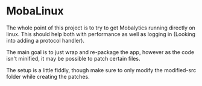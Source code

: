 MobaLinux
=========
The whole point of this project is to try to get Mobalytics running directly on linux.
This should help both with performance as well as logging in (Looking into adding a protocol handler).

The main goal is to just wrap and re-package the app, however as the code isn't minified, it may be possible to patch
certain files.


The setup is a little fiddly, though make sure to only modify the modified-src folder while creating the patches.
